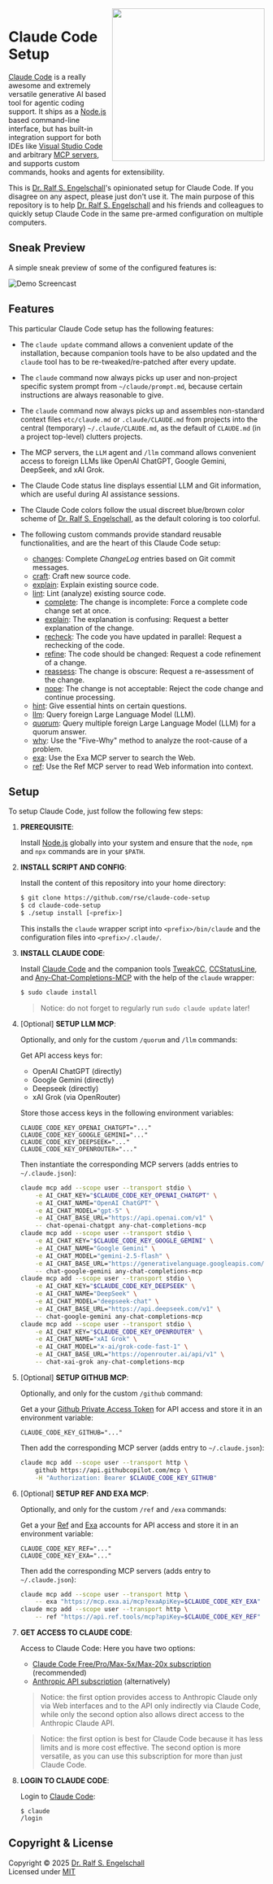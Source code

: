 
<img src="https://raw.githubusercontent.com/rse/claude-code-setup/master/etc/logo.svg" width="300" align="right" alt=""/>

Claude Code Setup
=================

[Claude Code](https://www.anthropic.com/claude-code) is a really
awesome and extremely versatile generative AI based tool for
agentic coding support. It ships as a [Node.js](https://nodejs.org)
based command-line interface, but has built-in integration support for
both IDEs like [Visual Studio Code](https://code.visualstudio.com/)
and arbitrary [MCP servers](https://github.com/modelcontextprotocol/servers),
and supports custom commands, hooks and agents for extensibility.

This is [Dr. Ralf S. Engelschall](https://engelschall.com)'s opinionated
setup for Claude Code. If you disagree on any aspect, please just
don't use it. The main purpose of this repository is to help
[Dr. Ralf S. Engelschall](https://engelschall.com) and
his friends and colleagues to quickly setup Claude Code in the same
pre-armed configuration on multiple computers.

Sneak Preview
-------------

A simple sneak preview of some of the configured features is:

![Demo Screencast](etc/demo.gif)

Features
--------

This particular Claude Code setup has the following features:

- The `claude update` command allows a convenient update of the
  installation, because companion tools have to be also updated and the
  `claude` tool has to be re-tweaked/re-patched after every update.

- The `claude` command now always picks up user and non-project specific
  system prompt from `~/claude/prompt.md`, because certain instructions
  are always reasonable to give.

- The `claude` command now always picks up and assembles non-standard
  context files `etc/claude.md` or `.claude/CLAUDE.md` from projects
  into the central (temporary) `~/.claude/CLAUDE.md`, as the default of
  `CLAUDE.md` (in a project top-level) clutters projects.

- The MCP servers, the `LLM` agent and `/llm` command allows convenient
  access to foreign LLMs like OpenAI ChatGPT, Google Gemini, DeepSeek, and
  xAI Grok.

- The Claude Code status line displays essential LLM and Git information,
  which are useful during AI assistance sessions.

- The Claude Code colors follow the usual discreet blue/brown color scheme of
  [Dr. Ralf S. Engelschall](https://engelschall.com), as the default coloring
  is too colorful.

- The following custom commands provide standard reusable functionalities,
  and are the heart of this Claude Code setup:

  - [changes](.claude/commands/changes.md):
    Complete *ChangeLog* entries based on Git commit messages.
  - [craft](.claude/commands/craft.md):
    Craft new source code.
  - [explain](.claude/commands/explain.md):
    Explain existing source code.
  - [lint](.claude/commands/lint.md):
    Lint (analyze) existing source code.
      - [complete](.claude/commands/lint/complete.md):
        The change is incomplete: Force a complete code change set at once.
      - [explain](.claude/commands/lint/explain.md):
        The explanation is confusing: Request a better explanation of the change.
      - [recheck](.claude/commands/lint/recheck.md):
        The code you have updated in parallel: Request a rechecking of the code.
      - [refine](.claude/commands/lint/refine.md):
        The code should be changed: Request a code refinement of a change.
      - [reassess](.claude/commands/lint/reassess.md):
        The change is obscure: Request a re-assessment of the change.
      - [nope](.claude/commands/lint/nope.md):
        The change is not acceptable: Reject the code change and continue processing.
  - [hint](.claude/commands/hint.md):
    Give essential hints on certain questions.
  - [llm](.claude/commands/llm.md):
    Query foreign Large Language Model (LLM).
  - [quorum](.claude/commands/quorum.md):
    Query multiple foreign Large Language Model (LLM) for a quorum answer.
  - [why](.claude/commands/why.md):
    Use the "Five-Why" method to analyze the root-cause of a problem.
  - [exa](.claude/commands/exa.md):
    Use the Exa MCP server to search the Web.
  - [ref](.claude/commands/ref.md):
    Use the Ref MCP server to read Web information into context.

Setup
-----

To setup Claude Code, just follow the following few steps:

1. **PREREQUISITE**:

   Install [Node.js](https://nodejs.org) globally into your system
   and ensure that the `node`, `npm` and `npx` commands are in your `$PATH`.

2. **INSTALL SCRIPT AND CONFIG**:

   Install the content of this repository into your home directory:

   ```sh
   $ git clone https://github.com/rse/claude-code-setup
   $ cd claude-code-setup
   $ ./setup install [<prefix>]
   ```

   This installs the `claude` wrapper script into `<prefix>/bin/claude`
   and the configuration files into `<prefix>/.claude/`.

3. **INSTALL CLAUDE CODE**:

   Install [Claude Code](https://www.anthropic.com/claude-code) and
   the companion tools [TweakCC](https://github.com/Piebald-AI/tweakcc),
   [CCStatusLine](https://github.com/sirmalloc/ccstatusline), and
   [Any-Chat-Completions-MCP](https://github.com/pyroprompts/any-chat-completions-mcp)
   with the help of the `claude` wrapper:

   ```sh
   $ sudo claude install
   ```

   > Notice: do not forget to regularly run `sudo claude update` later!

4. [Optional] **SETUP LLM MCP**:

   Optionally, and only for the custom `/quorum` and `/llm` commands:

   Get API access keys for:

   - OpenAI ChatGPT (directly)
   - Google Gemini  (directly)
   - Deepseek       (directly)
   - xAI Grok       (via OpenRouter)

   Store those access keys in the following environment variables:

   ```
   CLAUDE_CODE_KEY_OPENAI_CHATGPT="..."
   CLAUDE_CODE_KEY_GOOGLE_GEMINI="..."
   CLAUDE_CODE_KEY_DEEPSEEK="..."
   CLAUDE_CODE_KEY_OPENROUTER="..."
   ```

   Then instantiate the corresponding MCP servers (adds entries to `~/.claude.json`):

   ```sh
   claude mcp add --scope user --transport stdio \
       -e AI_CHAT_KEY="$CLAUDE_CODE_KEY_OPENAI_CHATGPT" \
       -e AI_CHAT_NAME="OpenAI ChatGPT" \
       -e AI_CHAT_MODEL="gpt-5" \
       -e AI_CHAT_BASE_URL="https://api.openai.com/v1" \
       -- chat-openai-chatgpt any-chat-completions-mcp
   claude mcp add --scope user --transport stdio \
       -e AI_CHAT_KEY="$CLAUDE_CODE_KEY_GOOGLE_GEMINI" \
       -e AI_CHAT_NAME="Google Gemini" \
       -e AI_CHAT_MODEL="gemini-2.5-flash" \
       -e AI_CHAT_BASE_URL="https://generativelanguage.googleapis.com/v1beta/openai/" \
       -- chat-google-gemini any-chat-completions-mcp
   claude mcp add --scope user --transport stdio \
       -e AI_CHAT_KEY="$CLAUDE_CODE_KEY_DEEPSEEK" \
       -e AI_CHAT_NAME="DeepSeek" \
       -e AI_CHAT_MODEL="deepseek-chat" \
       -e AI_CHAT_BASE_URL="https://api.deepseek.com/v1" \
       -- chat-google-gemini any-chat-completions-mcp
   claude mcp add --scope user --transport stdio \
       -e AI_CHAT_KEY="$CLAUDE_CODE_KEY_OPENROUTER" \
       -e AI_CHAT_NAME="xAI Grok" \
       -e AI_CHAT_MODEL="x-ai/grok-code-fast-1" \
       -e AI_CHAT_BASE_URL="https://openrouter.ai/api/v1" \
       -- chat-xai-grok any-chat-completions-mcp
   ```

5. [Optional] **SETUP GITHUB MCP**:

   Optionally, and only for the custom `/github` command:

   Get a your [Github Private Access Token](https://github.com/settings/personal-access-tokens/new)
   for API access and store it in an environment variable:

   ```
   CLAUDE_CODE_KEY_GITHUB="..."
   ```

   Then add the corresponding MCP server (adds entry to `~/.claude.json`):

   ```sh
   claude mcp add --scope user --transport http \
       github https://api.githubcopilot.com/mcp \
       -H "Authorization: Bearer $CLAUDE_CODE_KEY_GITHUB"
   ```

6. [Optional] **SETUP REF AND EXA MCP**:

   Optionally, and only for the custom `/ref` and `/exa` commands:

   Get a your [Ref](https://ref.tools) and [Exa](https://exa.ai) accounts for API access
   and store it in an environment variable:

   ```
   CLAUDE_CODE_KEY_REF="..."
   CLAUDE_CODE_KEY_EXA="..."
   ```

   Then add the corresponding MCP servers (adds entry to `~/.claude.json`):

   ```sh
   claude mcp add --scope user --transport http \
       -- exa "https://mcp.exa.ai/mcp?exaApiKey=$CLAUDE_CODE_KEY_EXA"
   claude mcp add --scope user --transport http \
       -- ref "https://api.ref.tools/mcp?apiKey=$CLAUDE_CODE_KEY_REF"
   ```

7. **GET ACCESS TO CLAUDE CODE**:

   Access to Claude Code: Here you have two options:

   - [Claude Code Free/Pro/Max-5x/Max-20x subscription](https://www.anthropic.com/claude-code#get-started) (recommended)
   - [Anthropic API subscription](https://www.anthropic.com/pricing) (alternatively)

   > Notice: the first option provides access to Anthropic Claude only
   > via Web interfaces and to the API only indirectly via Claude Code, while
   > only the second option also allows direct access to the Anthropic Claude API.

   > Notice: the first option is best for Claude Code because it has less limits
   > and is more cost effective. The second option is more versatile, as you
   > can use this subscription for more than just Claude Code.

8. **LOGIN TO CLAUDE CODE**:

   Login to [Claude Code](https://www.anthropic.com/claude-code):

   ```
   $ claude
   /login
   ```

Copyright & License
-------------------

Copyright &copy; 2025 [Dr. Ralf S. Engelschall](mailto:rse@engelschall.com)<br/>
Licensed under [MIT](https://spdx.org/licenses/MIT)

